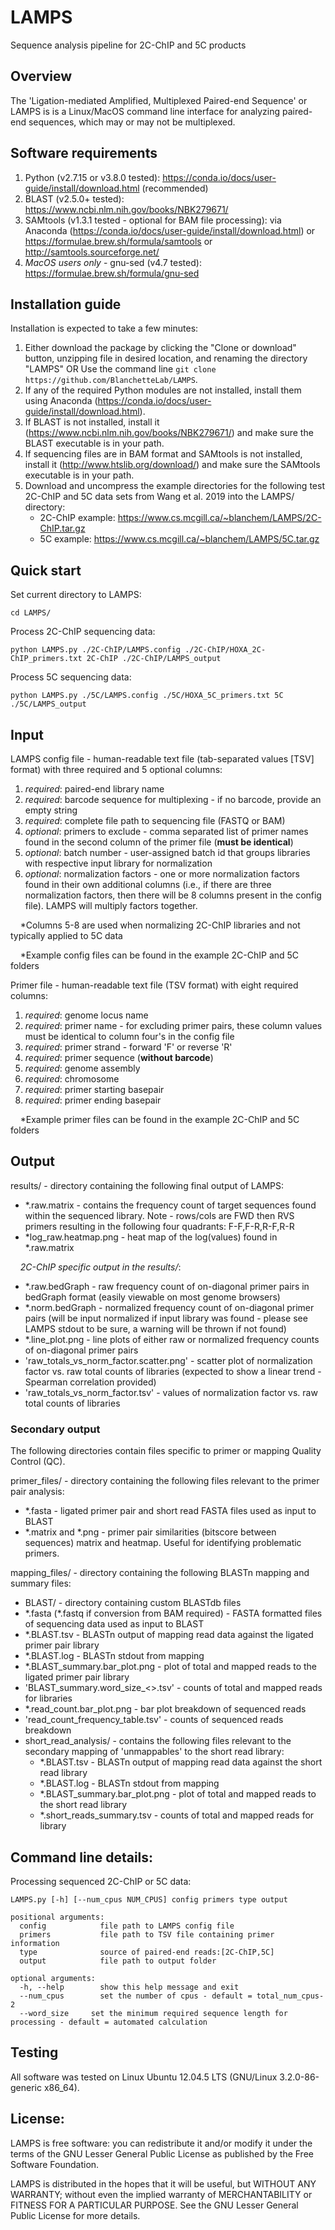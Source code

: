 # LAMPS
Sequence analysis pipeline for 2C-ChIP and 5C products

## Overview
The 'Ligation-mediated Amplified, Multiplexed Paired-end Sequence' or LAMPS is is a Linux/MacOS command line interface for analyzing paired-end sequences, which may or may not be multiplexed.

## Software requirements
1) Python (v2.7.15 or v3.8.0 tested): https://conda.io/docs/user-guide/install/download.html (recommended)
2) BLAST (v2.5.0+ tested): https://www.ncbi.nlm.nih.gov/books/NBK279671/
3) SAMtools (v1.3.1 tested - optional for BAM file processing): via Anaconda (https://conda.io/docs/user-guide/install/download.html) or https://formulae.brew.sh/formula/samtools or http://samtools.sourceforge.net/
4) *MacOS users only* - gnu-sed (v4.7 tested): https://formulae.brew.sh/formula/gnu-sed

## Installation guide
Installation is expected to take a few minutes:
1) Either download the package by clicking the "Clone or download" button, unzipping file in desired location, and renaming the directory "LAMPS"   OR   Use the command line ``` git clone https://github.com/BlanchetteLab/LAMPS ```.
2) If any of the required Python modules are not installed, install them using Anaconda (https://conda.io/docs/user-guide/install/download.html).
3) If BLAST is not installed, install it (https://www.ncbi.nlm.nih.gov/books/NBK279671/) and make sure the BLAST executable is in your path.
5) If sequencing files are in BAM format and SAMtools is not installed, install it (http://www.htslib.org/download/) and make sure the SAMtools executable is in your path.
6) Download and uncompress the example directories for the following test 2C-ChIP and 5C data sets from Wang et al. 2019 into the LAMPS/ directory:
    * 2C-ChIP example: https://www.cs.mcgill.ca/~blanchem/LAMPS/2C-ChIP.tar.gz
    * 5C example: https://www.cs.mcgill.ca/~blanchem/LAMPS/5C.tar.gz

## Quick start

Set current directory to LAMPS:

```cd LAMPS/```

Process 2C-ChIP sequencing data:

```python LAMPS.py ./2C-ChIP/LAMPS.config ./2C-ChIP/HOXA_2C-ChIP_primers.txt 2C-ChIP ./2C-ChIP/LAMPS_output```

Process 5C sequencing data:

```python LAMPS.py ./5C/LAMPS.config ./5C/HOXA_5C_primers.txt 5C ./5C/LAMPS_output```

## Input
LAMPS config file - human-readable text file (tab-separated values [TSV] format) with three required and 5 optional columns:
1) *required*: paired-end library name
2) *required*: barcode sequence for multiplexing - if no barcode, provide an empty string
3) *required*: complete file path to sequencing file (FASTQ or BAM)
4) *optional*: primers to exclude - comma separated list of primer names found in the second column of the primer file (**must be identical**)
5) *optional*: batch number - user-assigned batch id that groups libraries with respective input library for normalization
6) *optional*: normalization factors - one or more normalization factors found in their own additional columns (i.e., if there are three normalization factors, then there will be 8 columns present in the config file). LAMPS will multiply factors together.

&nbsp;&nbsp;&nbsp;&nbsp;*Columns 5-8 are used when normalizing 2C-ChIP libraries and not typically applied to 5C data

&nbsp;&nbsp;&nbsp;&nbsp;*Example config files can be found in the example 2C-ChIP and 5C folders

Primer file - human-readable text file (TSV format) with eight required columns:
1) *required*: genome locus name
2) *required*: primer name - for excluding primer pairs, these column values must be identical to column four's in the config file
3) *required*: primer strand - forward 'F' or reverse 'R'
4) *required*: primer sequence (**without barcode**)
5) *required*: genome assembly
6) *required*: chromosome
7) *required*: primer starting basepair
8) *required*: primer ending basepair

&nbsp;&nbsp;&nbsp;&nbsp;*Example primer files can be found in the example 2C-ChIP and 5C folders

## Output

results/ - directory containing the following final output of LAMPS:
* *.raw.matrix - contains the frequency count of target sequences found within the sequenced library. Note - rows/cols are FWD then RVS primers resulting in the following four quadrants: F-F,F-R,R-F,R-R
* *log_raw.heatmap.png - heat map of the log(values) found in *.raw.matrix

&nbsp;&nbsp;&nbsp;&nbsp;*2C-ChIP specific output in the results/*:
* *.raw.bedGraph - raw frequency count of on-diagonal primer pairs in bedGraph format (easily viewable on most genome browsers)
* *.norm.bedGraph - normalized frequency count of on-diagonal primer pairs (will be input normalized if input library was found - please see LAMPS stdout to be sure, a warning will be thrown if not found)
* *.line_plot.png - line plots of either raw or normalized frequency counts of on-diagonal primer pairs
* 'raw_totals_vs_norm_factor.scatter.png' - scatter plot of normalization factor vs. raw total counts of libraries (expected to show a linear trend - Spearman correlation provided)
* 'raw_totals_vs_norm_factor.tsv' - values of normalization factor vs. raw total counts of libraries

### Secondary output

The following directories contain files specific to primer or mapping Quality Control (QC).

primer_files/ - directory containing the following files relevant to the primer pair analysis:
* *.fasta - ligated primer pair and short read FASTA files used as input to BLAST
* \*.matrix and *.png - primer pair similarities (bitscore between sequences) matrix and heatmap. Useful for identifying problematic primers.

mapping_files/ - directory containing the following BLASTn mapping and summary files:
* BLAST/ - directory containing custom BLASTdb files
* \*.fasta (*.fastq if conversion from BAM required) - FASTA formatted files of sequencing data used as input to BLAST
* *.BLAST.tsv - BLASTn output of mapping read data against the ligated primer pair library
* *.BLAST.log - BLASTn stdout from mapping
* *.BLAST_summary.bar_plot.png - plot of total and mapped reads to the ligated primer pair library
* 'BLAST_summary.word_size_<>.tsv' - counts of total and mapped reads for libraries
* *.read_count.bar_plot.png -  bar plot breakdown of sequenced reads
* 'read_count_frequency_table.tsv' - counts of sequenced reads breakdown
* short_read_analysis/ - contains the following files relevant to the secondary mapping of 'unmappables' to the short read library:
     * *.BLAST.tsv - BLASTn output of mapping read data against the short read library
     * *.BLAST.log - BLASTn stdout from mapping
     * *.BLAST_summary.bar_plot.png - plot of total and mapped reads to the short read library
     * *.short_reads_summary.tsv - counts of total and mapped reads for library

## Command line details:
Processing sequenced 2C-ChIP or 5C data:
```
LAMPS.py [-h] [--num_cpus NUM_CPUS] config primers type output

positional arguments:
  config			file path to LAMPS config file
  primers			file path to TSV file containing primer information
  type				source of paired-end reads:[2C-ChIP,5C]
  output			file path to output folder	

optional arguments:
  -h, --help		show this help message and exit
  --num_cpus		set the number of cpus - default = total_num_cpus-2
  --word_size     set the minimum required sequence length for processing - default = automated calculation
```

## Testing
All software was tested on Linux Ubuntu 12.04.5 LTS (GNU/Linux 3.2.0-86-generic x86_64).

## License:
LAMPS is free software: you can redistribute it and/or modify it under the terms of the GNU Lesser General Public License as published by the Free Software Foundation.

LAMPS is distributed in the hopes that it will be useful, but WITHOUT ANY WARRANTY; without even the implied warranty of MERCHANTABILITY or FITNESS FOR A PARTICULAR PURPOSE. See the GNU Lesser General Public License for more details.

